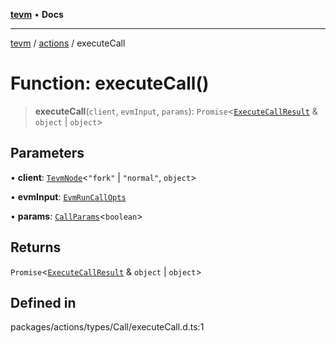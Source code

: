 [**tevm**](../../README.md) • **Docs**

***

[tevm](../../modules.md) / [actions](../README.md) / executeCall

# Function: executeCall()

> **executeCall**(`client`, `evmInput`, `params`): `Promise`\<[`ExecuteCallResult`](../type-aliases/ExecuteCallResult.md) & `object` \| `object`\>

## Parameters

• **client**: [`TevmNode`](../../index/type-aliases/TevmNode.md)\<`"fork"` \| `"normal"`, `object`\>

• **evmInput**: [`EvmRunCallOpts`](../../evm/interfaces/EvmRunCallOpts.md)

• **params**: [`CallParams`](../../index/type-aliases/CallParams.md)\<`boolean`\>

## Returns

`Promise`\<[`ExecuteCallResult`](../type-aliases/ExecuteCallResult.md) & `object` \| `object`\>

## Defined in

packages/actions/types/Call/executeCall.d.ts:1
